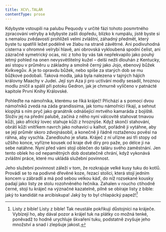 ```yaml
---
title: XCV\.TALÁR
contentType: prose
---
```


Kdybyste vstoupili na palubu Pequody v určité fázi tohoto posmrtného zpracování velryby a kdybyste zašli dopředu, blízko k rumpálu, jistě byste si s nemalou zvědavostí prohlíželi velmi zvláštní, záhadný předmět, který byste tu spatřili ležet podélně ve žlabu na straně závětrné. Ani podivuhodná cisterna v ohromné velrybí hlavě, ani obrovská vykloubená spodní čelist, ani zázračně symetrický ocas, nic z toho by vás tak nepřekvapilo jako pouhý letmý pohled na onen nevysvětlitelný kužel – delší nežli dlouhán z Kentucky, asi stopu v průměru u základny a smolně černý jako Jojo, ebenový bůžek Kvíkvegův. A je to opravdu bůžek, nebo spíše za starých dob se mu bůžkové podobali. Taková modla, jaká byla nalezena v tajných hájích královny Maachy v Judei. Její syn Aza ji pro uctívání modly sesadil, hroznou modlu zničil a spálil při potoku Gedron, jak je chmurně vylíčeno v patnácté kapitole První Knihy Královské.

Pohleďte na námořníka, kterému se říká kráječ! Přichází a s pomocí dvou námořníků zvedá na záda grandissima, jak tomu námořníci říkají, a sehnut klopýtá s ním pryč jako granátník odnášející mrtvého kamaráda z bojiště. Složiv jej na přední palubě, začíná z něho nyní válcovitě stahovat tmavou kůži, jako africký lovec stahuje kůži z hroznýše. Když skončí stahování, obrátí kůži vnitřkem navrch jako nohavici u kalhot, pořádně ji vytáhne, aby se její průměr skoro zdvojnásobil, a konečně ji řádně roztaženou pověsí na ráhna, aby vyschla. Zanedlouho je sňata. Kráječ z ní uřízne asi tři stopy od užšího konce, vyřízne kousek od kraje dvě díry pro paže, po délce ji na sebe natáhne. Nyní před vámi stojí oblečen do taláru svého zaměstnání. Jen tento oblek ho od nepamětných dob dostatečně chrání, když vykonává zvláštní práce, které mu ukládá služební povinnost.

Jeho služební povinnost záleží v tom, že rozkrajuje velké kusy tuku do kotlů. Provádí se to na podivné dřevěné koze, řezací stolici, která stojí jedním koncem u zábradlí a má pod sebou velkou káď, do níž rozsekané kousky padají jako listy ze stolu rozohněného řečníka. Zahalen v roucho ctihodně černé, stojí tu kráječ na význačné kazatelně, pilně se obíraje listy z bible: jaký to kandidát na arcibiskupa! Jaký by to byl chlapácký papež![^20]

[^20]: Listy z bible! Listy z bible! Tak neustále pokřikují důstojníci na kráječe. Vybízejí ho, aby dával pozor a krájel tuk na plátky co možná tenké, poněvadž to hodně urychluje škvaření tuku, podstatně zvyšuje jeho množství a snad i zlepšuje jakost.
